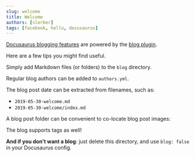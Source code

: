 ```yaml
---
slug: welcome
title: Welcome
authors: [slorber]
tags: [facebook, hello, docusaurus]
---
```


[Docusaurus blogging features](https://docusaurus.io/docs/blog) are powered by the [blog plugin](https://docusaurus.io/docs/api/plugins/@docusaurus/plugin-content-blog).

Here are a few tips you might find useful.

<!-- truncate -->

Simply add Markdown files (or folders) to the `blog` directory.

Regular blog authors can be added to `authors.yml`.

The blog post date can be extracted from filenames, such as:

- `2019-05-30-welcome.md`
- `2019-05-30-welcome/index.md`

A blog post folder can be convenient to co-locate blog post images:

The blog supports tags as well!

**And if you don't want a blog**: just delete this directory, and use `blog: false` in your Docusaurus config.
<!-- Learn Python for Data Science, Machine Learning, and LLMs
Welcome. This site is built for curious minds who want to break into the world of modern data-driven technology. Whether you're starting from scratch or leveling up your skills, you'll learn Python with a clear focus on its most exciting applications: data science, machine learning, and large language models.

What you can expect here:

Step-by-step Python lessons designed for practical understanding

Hands-on projects in data analysis, model building, and text processing

Foundations in libraries like NumPy, pandas, scikit-learn, and PyTorch

Applied tutorials on training models and working with pre-trained LLMs

Guidance on turning theory into working code that solves real problems

Python is the language behind today’s breakthroughs in AI and data science. This site gives you the tools to understand how it works and the skills to build with it.

Start learning and unlock the potential of data, models, and modern AI with Python. -->
